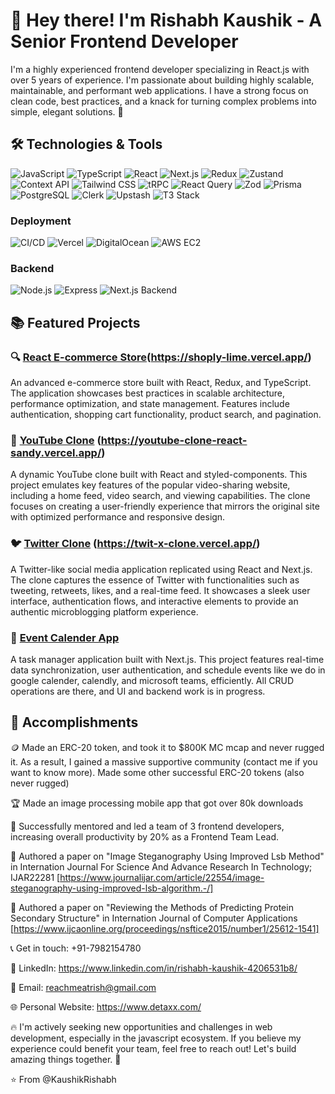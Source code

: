 # 👋 Hey there! I'm Rishabh Kaushik - A Senior Frontend Developer

I'm a highly experienced frontend developer specializing in React.js with over 5 years of experience. I'm passionate about building highly scalable, maintainable, and performant web applications. I have a strong focus on clean code, best practices, and a knack for turning complex problems into simple, elegant solutions. 🚀

## 🛠️ Technologies & Tools

![JavaScript](https://img.shields.io/badge/-JavaScript-F7DF1E?logo=javascript&logoColor=black&style=for-the-badge)
![TypeScript](https://img.shields.io/badge/-TypeScript-3178C6?logo=typescript&logoColor=white&style=for-the-badge)
![React](https://img.shields.io/badge/-React-61DAFB?logo=react&logoColor=white&style=for-the-badge)
![Next.js](https://img.shields.io/badge/-Next.js-000000?logo=next.js&logoColor=white&style=for-the-badge)
![Redux](https://img.shields.io/badge/-Redux-764ABC?logo=redux&logoColor=white&style=for-the-badge)
![Zustand](https://img.shields.io/badge/-Zustand-CB3837?logo=zustand&logoColor=white&style=for-the-badge)
![Context API](https://img.shields.io/badge/-Context_API-61DAFB?logo=react&logoColor=white&style=for-the-badge)
![Tailwind CSS](https://img.shields.io/badge/-Tailwind_CSS-38B2AC?logo=tailwind-css&logoColor=white&style=for-the-badge)
![tRPC](https://img.shields.io/badge/-tRPC-000000?logo=trpc&logoColor=white&style=for-the-badge)
![React Query](https://img.shields.io/badge/-React_Query-FF4154?logo=react-query&logoColor=white&style=for-the-badge)
![Zod](https://img.shields.io/badge/-Zod-276DC3?logo=zod&logoColor=white&style=for-the-badge)
![Prisma](https://img.shields.io/badge/-Prisma-3982CE?logo=prisma&logoColor=white&style=for-the-badge)
![PostgreSQL](https://img.shields.io/badge/-PostgreSQL-4169E1?logo=postgresql&logoColor=white&style=for-the-badge)
![Clerk](https://img.shields.io/badge/-Clerk-21A0A0?logo=clerk&logoColor=white&style=for-the-badge)
![Upstash](https://img.shields.io/badge/-Upstash-FF4785?logo=upstash&logoColor=white&style=for-the-badge)
![T3 Stack](https://img.shields.io/badge/-T3_Stack-000000?logo=t3&logoColor=white&style=for-the-badge)

### Deployment

![CI/CD](https://img.shields.io/badge/-CI/CD-F05032?logo=cicd&logoColor=white&style=for-the-badge)
![Vercel](https://img.shields.io/badge/-Vercel-000000?logo=vercel&logoColor=white&style=for-the-badge)
![DigitalOcean](https://img.shields.io/badge/-DigitalOcean-0080FF?logo=digitalocean&logoColor=white&style=for-the-badge)
![AWS EC2](https://img.shields.io/badge/-AWS_EC2-FF9900?logo=amazonec2&logoColor=white&style=for-the-badge)


### Backend

![Node.js](https://img.shields.io/badge/-Node.js-339933?logo=node.js&logoColor=white&style=for-the-badge)
![Express](https://img.shields.io/badge/-Express-000000?logo=express&logoColor=white&style=for-the-badge)
![Next.js Backend](https://img.shields.io/badge/-Next.js_Backend-000000?logo=next.js&logoColor=white&style=for-the-badge)


## 📚 Featured Projects

### 🔍 [React E-commerce Store](https://github.com/KaushikRishabh/shoply)(https://shoply-lime.vercel.app/)
An advanced e-commerce store built with React, Redux, and TypeScript. The application showcases best practices in scalable architecture, performance optimization, and state management. Features include authentication, shopping cart functionality, product search, and pagination.

### 🎥 [YouTube Clone](https://github.com/KaushikRishabh/youtube-clone-react) (https://youtube-clone-react-sandy.vercel.app/)
A dynamic YouTube clone built with React and styled-components. This project emulates key features of the popular video-sharing website, including a home feed, video search, and viewing capabilities. The clone focuses on creating a user-friendly experience that mirrors the original site with optimized performance and responsive design.

### 🐦 [Twitter Clone](https://github.com/KaushikRishabh/twit-x-clone) (https://twit-x-clone.vercel.app/)
A Twitter-like social media application replicated using React and Next.js. The clone captures the essence of Twitter with functionalities such as tweeting, retweets, likes, and a real-time feed. It showcases a sleek user interface, authentication flows, and interactive elements to provide an authentic microblogging platform experience.


### 🎯 [Event Calender App](https://github.com/KaushikRishabh/calendler-clone)
A task manager application built with Next.js. This project features real-time data synchronization, user authentication, and schedule events like we do in google calender, calendly, and microsoft teams, efficiently. All CRUD operations are there, and UI and backend work is in progress.

## 🌟 Accomplishments
🪙 Made an ERC-20 token, and took it to $800K MC mcap and never rugged it. As a result, I gained a massive supportive community (contact me if you want to know more). Made some other successful ERC-20 tokens (also never rugged)

🏆 Made an image processing mobile app that got over 80k downloads

💼 Successfully mentored and led a team of 3 frontend developers, increasing overall productivity by 20% as a Frontend Team Lead.

📖 Authored a paper on "Image Steganography Using Improved Lsb Method" in Internation Journal For Science And Advance Research In Technology; IJAR22281 [https://www.journalijar.com/article/22554/image-steganography-using-improved-lsb-algorithm.-/]

📖 Authored a paper on "Reviewing the Methods of Predicting Protein Secondary Structure" in Internation Journal of Computer Applications [https://www.ijcaonline.org/proceedings/nsftice2015/number1/25612-1541]

📞 Get in touch: +91-7982154780

💼 LinkedIn: https://www.linkedin.com/in/rishabh-kaushik-4206531b8/

📧 Email: reachmeatrish@gmail.com

🌐 Personal Website: https://www.detaxx.com/

🔥 I'm actively seeking new opportunities and challenges in web development, especially in the javascript ecosystem. If you believe my experience could benefit your team, feel free to reach out! Let's build amazing things together. 🚀


⭐️ From @KaushikRishabh
